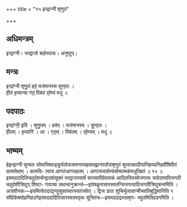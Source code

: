 +++
title = "१५ इन्द्राग्नी शृणुतं"

+++
## अधिमन्त्रम्
इन्द्राग्नी। भरद्वाजो बार्हस्पत्यः। अनुष्टुप्।

## मन्त्रः
इन्द्रा॑ग्नी शृणु॒तं हवं॒ यज॑मानस्य सुन्व॒तः ।  
वी॒तं ह॒व्यान्या ग॑तं॒ पिब॑तं सो॒म्यं मधु॑ ॥

## पदपाठः
इन्द्रा॑ग्नी॒ इति॑ । शृ॒णु॒तम् । हव॑म् । यज॑मानस्य । सु॒न्व॒तः ।  
वी॒तम् । ह॒व्यानि॑ । आ । ग॒त॒म् । पिब॑तम् । सो॒म्यम् । मधु॑ ॥

## भाष्यम्
हेइन्द्राग्नी सुन्वतः सोमाभिषवङ्कुर्वतोयजमानस्यहवमाह्वानंस्तोत्रंश्रृणुतं श्रुत्वाचतदीयानिहव्यानिहवींषिवीतं कामयेथाम् । कामयि- त्वाच आगतंआगच्छतम् । आगत्यचसोम्यंसोमात्मकंमधुपिबतं ॥ १५ ॥इयमददादितिचतुर्दशर्चन्द्वादशंसूक्तं भरद्वाजस्यार्षं सरस्वतीदेवताकं आदितस्तिस्रोजगत्यः त्रयोदश्यपिजगती चतुर्दशीत्रिष्टुप् शिष्टा- गायत्र्यः तथाचानुक्रान्तं—इयंषळूनासारस्वतन्त्रिजगत्यादिजगतीत्रिष्टुबन्तमिति । अत्रशौनकः—इयमित्येतदाद्यन्तुसूक्तंसारस्वतंजपेत् । द्विजः प्रातः शुचिर्भूत्वावाग्मीभवतिबुद्धिमानिति १ पर्ष्ठिकेषष्ठेहनिप्रउगेइयमददादितिसारस्वतस्तृचः सूत्रितंच—इयमददाद्रभसमृण- च्युतमितिप्रउगमिति ।